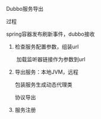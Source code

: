 Dubbo服务导出

过程

spring容器发布刷新事件，dubbo接收

1. 检查服务配置参数，组装url

   ​	加载监听器链接作为参数到url

2. 导出服务：本地JVM，远程

   包装服务生成动态代理类

   协议导出

3. 服务注册

